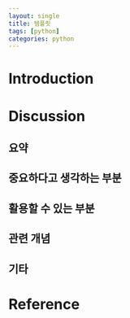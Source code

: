 ```yaml
---
layout: single
title: 템플릿
tags: [python]
categories: python
---
```

# Introduction




# Discussion
## 요약


## 중요하다고 생각하는 부분


## 활용할 수 있는 부분


## 관련 개념


## 기타 


# Reference
